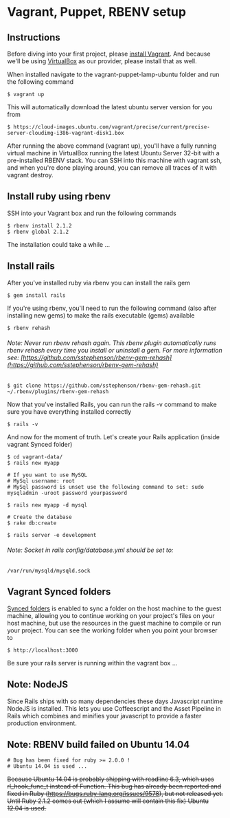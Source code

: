 # Vagrant, Puppet, RBENV setup

## Instructions
Before diving into your first project, please [install Vagrant](http://docs.vagrantup.com/v2/installation/). And because we'll be using [VirtualBox](http://www.virtualbox.org/) as our provider, please install that as well.

When installed navigate to the vagrant-puppet-lamp-ubuntu folder and run the following command

	$ vagrant up

This will automatically download the latest ubuntu server version for you from

	$ https://cloud-images.ubuntu.com/vagrant/precise/current/precise-server-cloudimg-i386-vagrant-disk1.box

After running the above command (vagrant up), you'll have a fully running virtual machine in VirtualBox running the latest Ubuntu Server 32-bit with a pre-installed RBENV stack. You can SSH into this machine with vagrant ssh, and when you're done playing around, you can remove all traces of it with vagrant destroy.

## Install ruby using rbenv
SSH into your Vagrant box and run the following commands

	$ rbenv install 2.1.2
	$ rbenv global 2.1.2

The installation could take a while ...

## Install rails
After you've installed ruby via rbenv you can install the rails gem

	$ gem install rails

If you're using rbenv, you'll need to run the following command (also after installing new gems) to make the rails executable (gems) available

	$ rbenv rehash

###### Note: Never run rbenv rehash again. This rbenv plugin automatically runs rbenv rehash every time you install or uninstall a gem. For more information see: [https://github.com/sstephenson/rbenv-gem-rehash](https://github.com/sstephenson/rbenv-gem-rehash)

	$ git clone https://github.com/sstephenson/rbenv-gem-rehash.git ~/.rbenv/plugins/rbenv-gem-rehash

Now that you've installed Rails, you can run the rails -v command to make sure you have everything installed correctly

	$ rails -v

And now for the moment of truth. Let's create your Rails application (inside vagrant Synced folder)

	$ cd vagrant-data/
	$ rails new myapp

	# If you want to use MySQL
	# MySql username: root
	# MySql password is unset use the following command to set: sudo mysqladmin -uroot password yourpassword

	$ rails new myapp -d mysql

	# Create the database
	$ rake db:create

	$ rails server -e development

###### Note: Socket in rails config/database.yml should be set to:
	/var/run/mysqld/mysqld.sock

## Vagrant Synced folders
[Synced folders](http://docs.vagrantup.com/v2/synced-folders/index.html) is enabled to sync a folder on the host machine to the guest machine, allowing you to continue working on your project's files on your host machine, but use the resources in the guest machine to compile or run your project. You can see the working folder when you point your browser to

	$ http://localhost:3000

Be sure your rails server is running within the vagrant box ...

## Note: NodeJS
Since Rails ships with so many dependencies these days Javascript runtime NodeJS is installed. This lets you use Coffeescript and the Asset Pipeline in Rails which combines and minifies your javascript to provide a faster production environment.

## Note: RBENV build failed on Ubuntu 14.04

    # Bug has been fixed for ruby >= 2.0.0 !
    # Ubuntu 14.04 is used ...

~~Because Ubuntu 14.04 is probably shipping with readline 6.3, which uses rl_hook_func_t instead of Function. This bug has already been reported and fixed in Ruby (https://bugs.ruby-lang.org/issues/9578), but not released yet. Until Ruby 2.1.2 comes out (which I assume will contain this fix) Ubuntu 12.04 is used.~~
